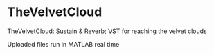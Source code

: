 # TheVelvetCloud
TheVelvetCloud: Sustain & Reverb; VST for reaching the velvet clouds

Uploaded files run in MATLAB real time
